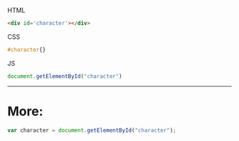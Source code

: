 HTML
```html
<div id='character'></div>
```

CSS
```css
#character{}
```

JS
```js
document.getElementById("character")
```

---
# More: 
```js
var character = document.getElementById("character");
```

